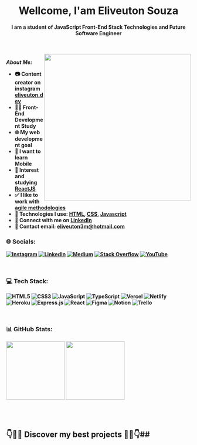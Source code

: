 <h1 align="center"> Wellcome, I'am Eliveuton Souza</h1>
<p align="center"> <strong>I am a student of JavaScript Front-End Stack Technologies and Future Software Engineer<strong><p>
<br/>
<br/>
<a href="https://app.daily.dev/eliveutonsm"><img align="right" height="400em" src="https://api.daily.dev/devcards/586ba950f0d44c42ba7bbfbacc9d82fd.png?r=3wo"/></a>

<p><i>About Me:</i></p>
	
* 📷 Content creator on instagram [eliveuton.dev](https://www.instagram.com/eliveuton.dev)
* 👨‍💻 Front-End Development Study
* 🌐 My web development goal
* 📲 I want to learn Mobile
* 💜 Interest and studying [ReactJS](https://pt-br.reactjs.org)
* ✅ I like to work with [agile methodologies](http://www.desenvolvimentoagil.com.br)
* 🎇 Technologies I use: [HTML](https://developer.mozilla.org/pt-BR/docs/Web/HTML), [CSS](https://developer.mozilla.org/pt-BR/docs/Web/CSS), [Javascript](https://developer.mozilla.org/pt-BR/docs/Learn/JavaScript)
* 👋 Connect with me on [LinkedIn](https://developer.mozilla.org/pt-BR/docs/Web/HTML)
* 📧 Contact email: [eliveuton3m@hotmail.com](mailto:eliveuton3m@hotmail.com)
	
### 🌐 Socials:
[![Instagram](https://img.shields.io/badge/Instagram-%23E4405F.svg?logo=Instagram&logoColor=white)](https://instagram.com/eliveuton.dev) [![LinkedIn](https://img.shields.io/badge/LinkedIn-%230077B5.svg?logo=linkedin&logoColor=white)](https://linkedin.com/in/eliveuton-souza) [![Medium](https://img.shields.io/badge/Medium-12100E?logo=medium&logoColor=white)](https://medium.com/@eliveutondev) [![Stack Overflow](https://img.shields.io/badge/-Stackoverflow-FE7A16?logo=stack-overflow&logoColor=white)](https://stackoverflow.com/users/eliveuton-souza) [![YouTube](https://img.shields.io/badge/YouTube-%23FF0000.svg?logo=YouTube&logoColor=white)](https://youtube.com/c/eliveuton537) 
	
<br/>
	
<!-- ![Metrics](https://raw.githubusercontent.com/omBratteng/omBratteng/github-metrics/github-metrics.svg) -->
<!-- ![Most used languages](https://raw.githubusercontent.com/eliveutonsouza/eliveutonsouza/github-metrics/language.svg) -->

### 💻 Tech Stack:
![HTML5](https://img.shields.io/badge/html5-%23E34F26.svg?style=for-the-badge&logo=html5&logoColor=white) ![CSS3](https://img.shields.io/badge/css3-%231572B6.svg?style=for-the-badge&logo=css3&logoColor=white) ![JavaScript](https://img.shields.io/badge/javascript-%23323330.svg?style=for-the-badge&logo=javascript&logoColor=%23F7DF1E) ![TypeScript](https://img.shields.io/badge/typescript-%23007ACC.svg?style=for-the-badge&logo=typescript&logoColor=white) ![Vercel](https://img.shields.io/badge/vercel-%23000000.svg?style=for-the-badge&logo=vercel&logoColor=white) ![Netlify](https://img.shields.io/badge/netlify-%23000000.svg?style=for-the-badge&logo=netlify&logoColor=#00C7B7) ![Heroku](https://img.shields.io/badge/heroku-%23430098.svg?style=for-the-badge&logo=heroku&logoColor=white) ![Express.js](https://img.shields.io/badge/express.js-%23404d59.svg?style=for-the-badge&logo=express&logoColor=%2361DAFB) ![React](https://img.shields.io/badge/react-%2320232a.svg?style=for-the-badge&logo=react&logoColor=%2361DAFB) 	![Figma](https://img.shields.io/badge/figma-%23F24E1E.svg?style=for-the-badge&logo=figma&logoColor=white) ![Notion](https://img.shields.io/badge/Notion-%23000000.svg?style=for-the-badge&logo=notion&logoColor=white) ![Trello](https://img.shields.io/badge/Trello-%23026AA7.svg?style=for-the-badge&logo=Trello&logoColor=white)

<br/>
	
### 📊 GitHub Stats:
<span><img height="160em" src="https://github-readme-stats.vercel.app/api?username=eliveutonsouza&theme=dark&hide_border=false&include_all_commits=true&count_private=true"/></span>
<span><img height="160em" src="https://github-readme-streak-stats.herokuapp.com/?user=eliveutonsouza&theme=dark&hide_border=false" /></span>

<br/>
<!-- ![](https://github-readme-stats.vercel.app/api/top-langs/?username=eliveutonsouza&theme=dark&hide_border=false&include_all_commits=true&count_private=true&layout=compact) -->

<!-- ### 🏆 GitHub Trophies
![](https://github-profile-trophy.vercel.app/?username=eliveutonsouza&theme=onedark&no-frame=false&no-bg=false&margin-w=4) -->

<br />
	
## 👇👨‍💻 Discover my best projects 👨‍💻👇##

